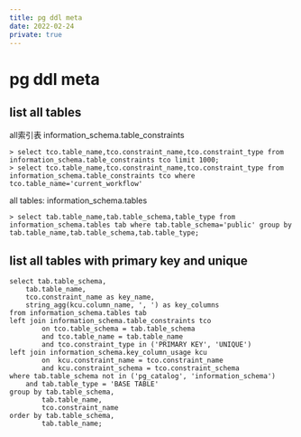 ```yaml
---
title: pg ddl meta
date: 2022-02-24
private: true
---
```

# pg ddl meta

## list all tables
all索引表 information_schema.table_constraints

    > select tco.table_name,tco.constraint_name,tco.constraint_type from information_schema.table_constraints tco limit 1000;
    > select tco.table_name,tco.constraint_name,tco.constraint_type from information_schema.table_constraints tco where tco.table_name='current_workflow'

all tables: information_schema.tables

    > select tab.table_name,tab.table_schema,table_type from information_schema.tables tab where tab.table_schema='public' group by tab.table_name,tab.table_schema,tab.table_type;

## list all tables with primary key and unique
    select tab.table_schema,
        tab.table_name,
        tco.constraint_name as key_name,
        string_agg(kcu.column_name, ', ') as key_columns
    from information_schema.tables tab
    left join information_schema.table_constraints tco
            on tco.table_schema = tab.table_schema
            and tco.table_name = tab.table_name
            and tco.constraint_type in ('PRIMARY KEY', 'UNIQUE')
    left join information_schema.key_column_usage kcu 
            on  kcu.constraint_name = tco.constraint_name
            and kcu.constraint_schema = tco.constraint_schema
    where tab.table_schema not in ('pg_catalog', 'information_schema')
        and tab.table_type = 'BASE TABLE'
    group by tab.table_schema,
            tab.table_name,
            tco.constraint_name
    order by tab.table_schema,
            tab.table_name;
